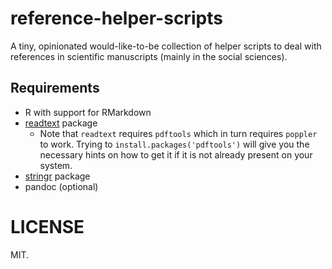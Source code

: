 # reference-helper-scripts

A tiny, opinionated would-like-to-be collection of helper scripts to deal with references in scientific manuscripts (mainly in the social sciences).

## Requirements

- R with support for RMarkdown
- [readtext](https://rdocumentation.org/packages/readtext/versions/0.80) package
  - Note that `readtext` requires `pdftools` which in turn requires `poppler` to work. Trying to `install.packages('pdftools')` will give you the necessary hints on how to get it if it is not already present on your system.
- [stringr](https://cran.r-project.org/web/packages/stringr/index.html) package
- pandoc (optional)

# LICENSE

MIT.